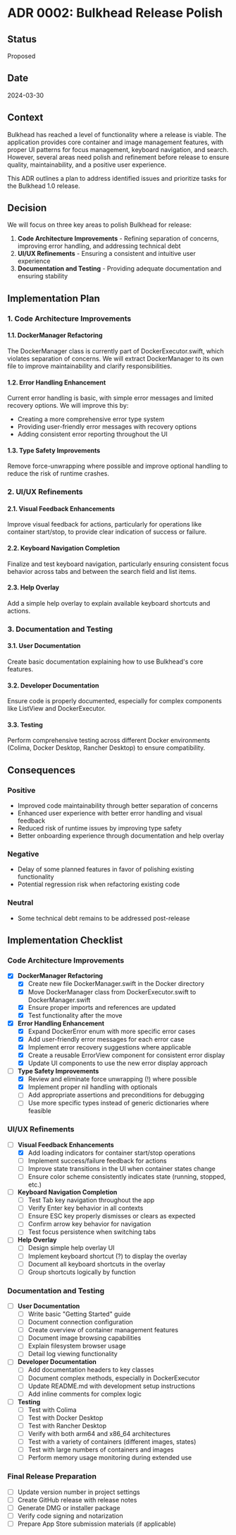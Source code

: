 # ADR 0002: Bulkhead Release Polish

## Status
Proposed

## Date
2024-03-30

## Context
Bulkhead has reached a level of functionality where a release is viable. The application provides core container and image management features, with proper UI patterns for focus management, keyboard navigation, and search. However, several areas need polish and refinement before release to ensure quality, maintainability, and a positive user experience.

This ADR outlines a plan to address identified issues and prioritize tasks for the Bulkhead 1.0 release.

## Decision
We will focus on three key areas to polish Bulkhead for release:

1. **Code Architecture Improvements** - Refining separation of concerns, improving error handling, and addressing technical debt
2. **UI/UX Refinements** - Ensuring a consistent and intuitive user experience
3. **Documentation and Testing** - Providing adequate documentation and ensuring stability

## Implementation Plan

### 1. Code Architecture Improvements

#### 1.1. DockerManager Refactoring
The DockerManager class is currently part of DockerExecutor.swift, which violates separation of concerns. We will extract DockerManager to its own file to improve maintainability and clarify responsibilities.

#### 1.2. Error Handling Enhancement
Current error handling is basic, with simple error messages and limited recovery options. We will improve this by:
- Creating a more comprehensive error type system
- Providing user-friendly error messages with recovery options
- Adding consistent error reporting throughout the UI

#### 1.3. Type Safety Improvements
Remove force-unwrapping where possible and improve optional handling to reduce the risk of runtime crashes.

### 2. UI/UX Refinements

#### 2.1. Visual Feedback Enhancements
Improve visual feedback for actions, particularly for operations like container start/stop, to provide clear indication of success or failure.

#### 2.2. Keyboard Navigation Completion
Finalize and test keyboard navigation, particularly ensuring consistent focus behavior across tabs and between the search field and list items.

#### 2.3. Help Overlay
Add a simple help overlay to explain available keyboard shortcuts and actions.

### 3. Documentation and Testing

#### 3.1. User Documentation
Create basic documentation explaining how to use Bulkhead's core features.

#### 3.2. Developer Documentation
Ensure code is properly documented, especially for complex components like ListView and DockerExecutor.

#### 3.3. Testing
Perform comprehensive testing across different Docker environments (Colima, Docker Desktop, Rancher Desktop) to ensure compatibility.

## Consequences

### Positive
- Improved code maintainability through better separation of concerns
- Enhanced user experience with better error handling and visual feedback
- Reduced risk of runtime issues by improving type safety
- Better onboarding experience through documentation and help overlay

### Negative
- Delay of some planned features in favor of polishing existing functionality
- Potential regression risk when refactoring existing code

### Neutral
- Some technical debt remains to be addressed post-release

## Implementation Checklist

### Code Architecture Improvements
- [x] **DockerManager Refactoring**
  - [x] Create new file DockerManager.swift in the Docker directory
  - [x] Move DockerManager class from DockerExecutor.swift to DockerManager.swift
  - [x] Ensure proper imports and references are updated
  - [x] Test functionality after the move

- [X] **Error Handling Enhancement**
  - [X] Expand DockerError enum with more specific error cases
  - [X] Add user-friendly error messages for each error case
  - [X] Implement error recovery suggestions where applicable
  - [X] Create a reusable ErrorView component for consistent error display
  - [X] Update UI components to use the new error display approach

- [ ] **Type Safety Improvements**
  - [X] Review and eliminate force unwrapping (!) where possible
  - [X] Implement proper nil handling with optionals
  - [ ] Add appropriate assertions and preconditions for debugging
  - [ ] Use more specific types instead of generic dictionaries where feasible

### UI/UX Refinements
- [ ] **Visual Feedback Enhancements**
  - [x] Add loading indicators for container start/stop operations
  - [ ] Implement success/failure feedback for actions
  - [ ] Improve state transitions in the UI when container states change
  - [ ] Ensure color scheme consistently indicates state (running, stopped, etc.)

- [ ] **Keyboard Navigation Completion**
  - [ ] Test Tab key navigation throughout the app
  - [ ] Verify Enter key behavior in all contexts
  - [ ] Ensure ESC key properly dismisses or clears as expected
  - [ ] Confirm arrow key behavior for navigation
  - [ ] Test focus persistence when switching tabs

- [ ] **Help Overlay**
  - [ ] Design simple help overlay UI
  - [ ] Implement keyboard shortcut (?) to display the overlay
  - [ ] Document all keyboard shortcuts in the overlay
  - [ ] Group shortcuts logically by function

### Documentation and Testing
- [ ] **User Documentation**
  - [ ] Write basic "Getting Started" guide
  - [ ] Document connection configuration
  - [ ] Create overview of container management features
  - [ ] Document image browsing capabilities
  - [ ] Explain filesystem browser usage
  - [ ] Detail log viewing functionality

- [ ] **Developer Documentation**
  - [ ] Add documentation headers to key classes
  - [ ] Document complex methods, especially in DockerExecutor
  - [ ] Update README.md with development setup instructions
  - [ ] Add inline comments for complex logic

- [ ] **Testing**
  - [ ] Test with Colima
  - [ ] Test with Docker Desktop
  - [ ] Test with Rancher Desktop
  - [ ] Verify with both arm64 and x86_64 architectures
  - [ ] Test with a variety of containers (different images, states)
  - [ ] Test with large numbers of containers and images
  - [ ] Perform memory usage monitoring during extended use

### Final Release Preparation
- [ ] Update version number in project settings
- [ ] Create GitHub release with release notes
- [ ] Generate DMG or installer package
- [ ] Verify code signing and notarization
- [ ] Prepare App Store submission materials (if applicable) 